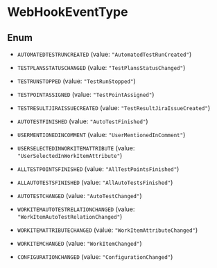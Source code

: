 

# WebHookEventType

## Enum


* `AUTOMATEDTESTRUNCREATED` (value: `"AutomatedTestRunCreated"`)

* `TESTPLANSSTATUSCHANGED` (value: `"TestPlansStatusChanged"`)

* `TESTRUNSTOPPED` (value: `"TestRunStopped"`)

* `TESTPOINTASSIGNED` (value: `"TestPointAssigned"`)

* `TESTRESULTJIRAISSUECREATED` (value: `"TestResultJiraIssueCreated"`)

* `AUTOTESTFINISHED` (value: `"AutoTestFinished"`)

* `USERMENTIONEDINCOMMENT` (value: `"UserMentionedInComment"`)

* `USERSELECTEDINWORKITEMATTRIBUTE` (value: `"UserSelectedInWorkItemAttribute"`)

* `ALLTESTPOINTSFINISHED` (value: `"AllTestPointsFinished"`)

* `ALLAUTOTESTSFINISHED` (value: `"AllAutoTestsFinished"`)

* `AUTOTESTCHANGED` (value: `"AutoTestChanged"`)

* `WORKITEMAUTOTESTRELATIONCHANGED` (value: `"WorkItemAutoTestRelationChanged"`)

* `WORKITEMATTRIBUTECHANGED` (value: `"WorkItemAttributeChanged"`)

* `WORKITEMCHANGED` (value: `"WorkItemChanged"`)

* `CONFIGURATIONCHANGED` (value: `"ConfigurationChanged"`)



